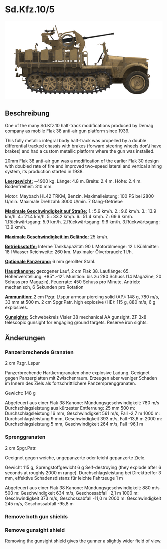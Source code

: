 # Sd.Kfz.10/5

![_sdkfz10-5](../images/_sdkfz10-5.png)

## Beschreibung

One of the many Sd.Kfz.10 half-track modifications produced by Demag company as mobile Flak 38 anti-air gun platform since 1939.

This fully metallic integral body half-track was propelled by a double differential tracked chassis with brakes (forward steering wheels don\t have brakes) and had a custom metallic platform where the gun was installed.

20mm Flak 38 anti-air gun was a modification of the earlier Flak 30 design with doubled rate of fire and improved two-speed lateral and vertical aiming system, its production started in 1938.

<b><u>Leergewicht:</u></b> ~4900 kg.
Länge: 4.8 m.
Breite: 2.4 m.
Höhe: 2.4 m.
Bodenfreiheit: 310 mm.

Motor: Maybach HL42 TRKM, Benzin.
Maximalleistung: 100 PS bei 2800 U/min.
Maximale Drehzahl: 3000 U/min.
7 Gang-Getriebe

<b><u>Maximale Geschwindigkeit auf Straße:</u></b>
1.: 5.9 km/h.
2.: 9.6 km/h.
3.: 13.9 km/h.
4.: 21.4 km/h.
5.: 33.2 km/h.
6.: 51.4 km/h.
7.: 69.6 km/h.
1.Rückwärtsgang: 5.9 km/h.
2.Rückwärtsgang: 9.6 km/h.
3.Rückwärtsgang: 13.9 km/h.

<b><u>Maximale Geschwindigkeit im Gelände:</u></b> 25 km/h.

<b><u>Betriebsstoffe:</u></b>
Interne Tankkapazität: 90 l.
Motorölmenge: 12 l.
Kühlmittel: 18 l Wasser
Reichweite: 260 km.
Maximaler Ölverbrauch: 1 l/h.

<b><u>Optionale Panzerung:</u></b>
6 mm gerollter Stahl.

<b><u>Hauptkanone:</u></b> gezogener Lauf, 2 cm Flak 38.
Lauflänge: 65.
Höhenverstellung: +85°..-12°.
Munition: bis zu 280 Schuss (14 Magazine, 20 Schuss pro Magazin).
Feuerrate: 450 Schuss pro Minute.
Antrieb: mechanisch, 6 Sekunden pro Rotation

<b><u>Ammunition: </u></b>
2 cm Pzgr. L\spur armour piercing solid (AP): 148 g, 780 m/s, 33 mm at 500 m.
2 cm Spgr.Patr. high explosive (HE): 115 g, 880 m/s, 6 g explosives.

<b><u>Gunsights:</u></b>
Schwebekreis Visier 38 mechanical AA gunsight.
ZF 3x8 telescopic gunsight for engaging ground targets.
Reserve iron sights.


## Änderungen


### Panzerbrechende Granaten

2 cm Pzgr. Lspur

Panzerbrechende Hartkerngranaten ohne explosive Ladung. Geeignet gegen Panzerplatten mit Zwischenraum. Erzeugen aber weniger Schaden im Innern des Ziels als fortschrittlichere Panzersprenggranaten.

Gewicht: 148 g

Abgefeuert aus einer Flak 38 Kanone:
Mündungsgeschwindigkeit: 780 m/s 
Durchschlagsleistung aus kürzester Entfernung: 25 mm
500 m: Durchschlagsleistung 16 mm, Geschwindigkeit 561 m/s, Fall -2,7 m
1000 m: Durchschlagsleistung 9 mm, Geschwindigkeit 393 m/s, Fall -13,6 m
2000 m: Durchschlagsleistung 5 mm, Geschwindigkeit 264 m/s, Fall -96,1 m


### Sprenggranaten

2 cm Spgr.Patr.

Geeignet gegen weiche, ungepanzerte oder leicht gepanzerte Ziele.

Gewicht 115 g, Sprengstoffgewicht 6 g
Self-destroying (they explode after 6 seconds at roughly 2000 m range).
Durchschlagsleistung bei Direkttreffer 3 mm, effektive Schadensdistanz für leichte Fahrzeuge 1 m

Abgefeuert aus einer Flak 38 Kanone:
Mündungsgeschwindigkeit: 880 m/s
500 m: Geschwindigkeit 634 m/s, Geschossabfall -2,1 m
1000 m: Geschwindigkeit 373 m/s, Geschossabfall -11,0 m
2000 m: Geschwindigkeit 245 m/s, Geschossabfall -95,8 m


### Remove both gun shields


### Remove gunsight shield

Removing the gunsight shield gives the gunner a slightly wider field of view.